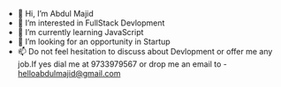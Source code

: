 - 👋 Hi, I’m Abdul Majid
- 👀 I’m interested in FullStack Devlopment
- 🌱 I’m currently learning JavaScript
- 💞️ I’m looking for an opportunity in Startup
- 📫 Do not feel hesitation to discuss about Devlopment or offer me any job.If yes dial me at 9733979567 or drop me an email to - helloabdulmajid@gmail.com


